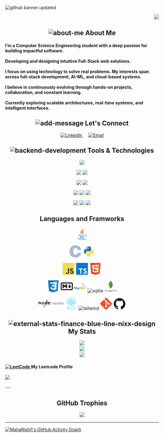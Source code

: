 ![github banner updated](https://github.com/user-attachments/assets/60e6fce5-687f-45b5-ba2a-8c183090003e)
<p align="right">
  <img src="https://komarev.com/ghpvc/?username=MahaRishi1&label=Profile%20views&color=0e75b6&style=flat" />
</p>
<h2 align="center"><img width="40" height="40" src="https://img.icons8.com/pulsar-gradient/48/about-me.png" alt="about-me"/> About Me</h2>
<h4 align="left">
I’m a Computer Science Engineering student with a deep passion for building impactful software.<br>
<br>Developing and designing intuitive Full-Stack web solutions.<br>
<br>I focus on using technology to solve real problems. My interests span across full-stack development, AI-ML, and cloud-based systems.<br>
<br>I believe in continuously evolving through hands-on projects, collaboration, and constant learning.<br>
<br>Currently exploring scalable architectures, real-time systems, and intelligent interfaces.<br>
</h4>


<h2 align="center"><img width="30" height="30" src="https://img.icons8.com/pulsar-color/48/add-message.png" alt="add-message"/> Let's Connect</h2>
<p align="center">
  <a href="https://linkedin.com/in/b-maharishi" target="_blank">
    <img src="https://cdn.jsdelivr.net/gh/devicons/devicon/icons/linkedin/linkedin-original.svg" alt="LinkedIn" width="40" height="40" />
  </a>
  &nbsp;&nbsp;&nbsp;
  <a href="mailto:maharishibx@gmail.com">
    <img src="https://cdn-icons-png.flaticon.com/512/732/732200.png" alt="Email" width="40" height="40" />
  </a>
</p>



<h2 align="center"><img width="30" height="30" src="https://img.icons8.com/pulsar-gradient/48/backend-development.png" alt="backend-development"/> Tools & Technologies</h2>
<p align="center">
  <img src="https://img.shields.io/badge/TensorFlow-%23FF6F00.svg?style=for-the-badge&logo=TensorFlow&logoColor=white"/>
</p>
<p align="center">
  <img src="https://img.shields.io/badge/scikit--learn-%23F7931E.svg?style=for-the-badge&logo=scikit-learn&logoColor=white"/>
  <img src="https://img.shields.io/badge/Keras-%23D00000.svg?style=for-the-badge&logo=Keras&logoColor=white"/>
</p>
<p align="center">
  <img src="https://img.shields.io/badge/OpenCV-%23white.svg?style=for-the-badge&logo=opencv&logoColor=white"/>
  <img src="https://img.shields.io/badge/numpy-%23013243.svg?style=for-the-badge&logo=numpy&logoColor=white"/>
</p>
<p align="center">
  <img src="https://img.shields.io/badge/Firebase-%23039BE5.svg?style=for-the-badge&logo=firebase"/>
  <img src="https://img.shields.io/badge/GoogleCloud-%234285F4.svg?style=for-the-badge&logo=google-cloud&logoColor=white"/>
  <img src="https://img.shields.io/badge/netlify-%23000000.svg?style=for-the-badge&logo=netlify&logoColor=#00C7B7"/>
</p>
<p align="center">
  <img src="https://img.shields.io/badge/Canva-%2300C4CC.svg?style=for-the-badge&logo=Canva&logoColor=white"/>
  <img src="https://img.shields.io/badge/Adobe%20Lightroom-31A8FF.svg?style=for-the-badge&logo=Adobe%20Lightroom&logoColor=white"/>
  <img src="https://img.shields.io/badge/Figma-%23F24E1E.svg?style=for-the-badge&logo=figma&logoColor=white"/>
</p>


<h2 align="center">Languages and Framworks</h2>
<p align="center">
  <img src="https://raw.githubusercontent.com/devicons/devicon/master/icons/java/java-original.svg" alt="java" width="40" height="40"/>
</p>
<p align="center">
  <img src="https://raw.githubusercontent.com/devicons/devicon/master/icons/c/c-original.svg" alt="c" width="40" height="40"/>
  <img src="https://raw.githubusercontent.com/devicons/devicon/master/icons/python/python-original.svg" alt="python" width="40" height="40"/>
</p>
<p align="center">
  <img src="https://raw.githubusercontent.com/devicons/devicon/master/icons/javascript/javascript-original.svg" alt="javascript" width="40" height="40"/>
  <img src="https://raw.githubusercontent.com/devicons/devicon/master/icons/typescript/typescript-original.svg" alt="typescript" width="40" height="40"/>
  <img src="https://raw.githubusercontent.com/devicons/devicon/master/icons/html5/html5-original.svg" alt="html5" width="40" height="40"/>
</p>
<p align="center">
  <img src="https://raw.githubusercontent.com/devicons/devicon/master/icons/css3/css3-original.svg" alt="css3" width="40" height="40"/>
  <img src="https://raw.githubusercontent.com/devicons/devicon/master/icons/markdown/markdown-original.svg" alt="markdown" width="40" height="40"/>
  <img src="https://raw.githubusercontent.com/devicons/devicon/master/icons/mysql/mysql-original-wordmark.svg" alt="mysql" width="40" height="40"/>
  <img src="https://www.vectorlogo.zone/logos/sqlite/sqlite-icon.svg" alt="sqlite" width="40" height="40"/>
  <img src="https://raw.githubusercontent.com/devicons/devicon/master/icons/mongodb/mongodb-original-wordmark.svg" alt="mongodb" width="40" height="40"/>
</p>
<p align="center">
  <img src="https://raw.githubusercontent.com/devicons/devicon/master/icons/nodejs/nodejs-original-wordmark.svg" alt="nodejs" width="40" height="40"/>
  <img src="https://raw.githubusercontent.com/devicons/devicon/master/icons/express/express-original-wordmark.svg" alt="express" width="40" height="40"/>
  <img src="https://raw.githubusercontent.com/devicons/devicon/master/icons/react/react-original-wordmark.svg" alt="react" width="40" height="40"/>
  <img src="https://www.vectorlogo.zone/logos/tailwindcss/tailwindcss-icon.svg" alt="tailwind" width="40" height="40"/>
  <img src="https://raw.githubusercontent.com/devicons/devicon/master/icons/git/git-original.svg" alt="git" width="40" height="40"/>
  <img src="https://raw.githubusercontent.com/devicons/devicon/master/icons/github/github-original.svg" alt="github" width="40" height="40"/>
</p>

<h2 align="center"><img width="30" height="30" src="https://img.icons8.com/external-blue-line-nixx-design/24/external-stats-finance-blue-line-nixx-design.png" alt="external-stats-finance-blue-line-nixx-design"/> My Stats</h2>
<p align="center">
  <img src="https://github-readme-stats.vercel.app/api?username=MahaRishi1&theme=react&hide_border=true&include_all_commits=false&count_private=false" />
  <br/>
  <img src="https://nirzak-streak-stats.vercel.app/?user=MahaRishi1&theme=react&hide_border=true" />
  <br/>
  <img src="https://github-readme-stats.vercel.app/api/top-langs/?username=MahaRishi1&theme=react&hide_border=true&include_all_commits=false&count_private=false&layout=compact" />
  <br/>
  <h4 align="left">
    <a href="https://leetcode.com/MahaRishi01/" target="_blank">
      <img src="https://github.com/user-attachments/assets/35e360d2-ff87-4360-93af-c89a0f437f9f" alt="LeetCode" width="30" height="30" />
    </a>
    My Leetcode Profile
  </h4>
  <img src="https://leetcard.jacoblin.cool/Maharishi01?theme=catppuccinMocha&font=Josefin%20Sans&ext=heatmap" />
</p>
---


<h2 align="center">GitHub Trophies</h2>
<p align="center">
  <img src="https://github-profile-trophy.vercel.app/?username=MahaRishi1&theme=react&no-frame=true&no-bg=true&margin-w=4" />
</p>

---

[![MahaRishi1's GitHub Activity Graph](https://github-readme-activity-graph.vercel.app/graph?username=MahaRishi1&theme=react-dark&area=true&hide_border=true)](https://github.com/ashutosh00710/github-readme-activity-graph)


